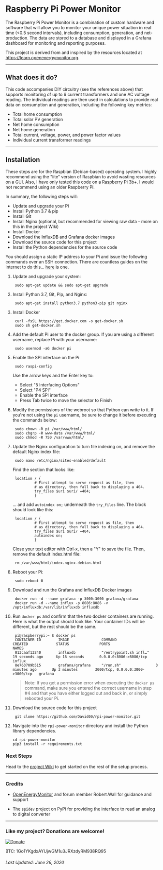 # Raspberry Pi Power Monitor

The Raspberry Pi Power Monitor is a combination of custom hardware and software that will allow you to monitor your unique power situation in real time (<0.5 second intervals), including consumption, generation, and net-production. The data are stored to a database and displayed in a Grafana dashboard for monitoring and reporting purposes.

This project is derived from and inspired by the resources located at https://learn.openenergymonitor.org. 


---

## What does it do?

This code accompanies DIY circuitry (see the references above) that supports monitoring of up to 6 current transformers and one AC voltage reading. The individual readings are then used in calculations to provide real data on consumption and generation, including the following key metrics:

* Total home consumption
* Total solar PV generation
* Net home consumption
* Net home generation
* Total current, voltage, power, and power factor values
* Individual current transformer readings

---

## Installation

These steps are for the Raspbian (Debian-based) operating system. I highly recommend using the "lite" version of Raspbian to avoid wasting resources on a GUI.  Also, I have only tested this code on a Raspberry Pi 3b+. I would not recommend using an older Raspberry Pi.

In summary, the following steps will:

* Update and upgrade your Pi
* Install Python 3.7 & pip
* Install Git
* Install Nginx (optional, but recommended for viewing raw data - more on this in the project Wiki)
* Install Docker
* Download the InfluxDB and Grafana docker images
* Download the source code for this project
* Install the Python dependencies for the source code

You should assign a static IP address to your Pi and issue the following commands over an SSH connection. There are countless guides on the internet to do this... [here](https://pimylifeup.com/raspberry-pi-static-ip-address/) is one. 


1. Update and upgrade your system:

        sudo apt-get update && sudo apt-get upgrade

2. Install Python 3.7, Git, Pip, and Nginx:

        sudo apt-get install python3.7 python3-pip git nginx

3. Install Docker

        curl -fsSL https://get.docker.com -o get-docker.sh
        sudo sh get-docker.sh

4. Add the default Pi user to the docker group. If you are using a different username, replace Pi with your username:

        sudo usermod -aG docker pi
        

5. Enable the SPI interface on the Pi

        sudo raspi-config
        
    Use the arrow keys and the Enter key to:
    * Select "5 Interfacing Options"
    * Select "P4 SPI"
    * Enable the SPI interface
    * Press Tab twice to move the selector to Finish
        
6. Modify the permissions of the webroot so that Python can write to it. If you're not using the `pi` username, be sure to change it before executing the commands below:

        sudo chown -R pi /var/www/html/
        sudo chgrp -R www-data /var/www/html/
        sudo chmod -R 750 /var/www/html/

7. Update the Nginx configuration to turn file indexing on, and remove the default Nginx index file:
        
        sudo nano /etc/nginx/sites-enabled/default
        
    Find the section that looks like:

        location / {
                 # First attempt to serve request as file, then
                 # as directory, then fall back to displaying a 404.
                 try_files $uri $uri/ =404;
                 }
                 
    ... and add `autoindex on;` underneath the `try_files` line. The block should look like this:
    
        location / {
                 # First attempt to serve request as file, then
                 # as directory, then fall back to displaying a 404.
                 try_files $uri $uri/ =404;
                 autoindex on;
                 }
                 
    Close your text editor with Ctrl-x, then a "Y" to save the file.  Then, remove the default index.html file:
    
        rm /var/www/html/index.nginx-debian.html
        
        
8. Reboot your Pi:

        sudo reboot 0

7. Download and run the Grafana and InfluxDB Docker images
        
        docker run -d --name grafana -p 3000:3000 grafana/grafana
        docker run -d --name influx -p 8086:8086 -v /opt/influxdb:/var/lib/influxdb influxdb

8. Run `docker ps` and confirm that the two docker containers are running. Here is what the output should look like. Your container IDs will be different, but the rest should be the same.

        pi@raspberrypi:~ $ docker ps
        CONTAINER ID        IMAGE               COMMAND                  CREATED             STATUS              PORTS                               NAMES
        013caaf13240        influxdb            "/entrypoint.sh infl…"   19 seconds ago      Up 16 seconds       0.0.0.0:8086->8086/tcp              influx
        8e763709b515        grafana/grafana     "/run.sh"                3 minutes ago       Up 3 minutes        3000/tcp, 0.0.0.0:3000->3000/tcp   grafana


    >Note: If you get a permission error when executing the `docker ps` command, make sure you entered the correct username in step #4 and that you have either logged out and back in, or simply rebooted your Pi.

9. Download the source code for this project

        git clone https://github.com/David00/rpi-power-monitor.git


10. Navigate into the `rpi-power-monitor` directory and install the Python library dependencies.

        cd rpi-power-monitor
        pip3 install -r requirements.txt 

### Next Steps

Head to the [project Wiki](https://github.com/David00/rpi-power-monitor/wiki) to get started on the rest of the setup process.


---

### Credits

* [OpenEnergyMonitor](https://openenergymonitor.org) and forum member Robert.Wall for guidance and support

* The `spidev` project on PyPi for providing the interface to read an analog to digital converter


---


### Like my project? Donations are welcome!

[![Donate](https://img.shields.io/badge/Donate-PayPal-green.svg)](https://www.paypal.com/cgi-bin/webscr?cmd=_donations&business=L6LNLM92MTUY2&currency_code=USD&source=url)

BTC:  1Go1YKgdxAYUjwGM1u3JRXzdyRM938RQ95

###### Last Updated:  June 26, 2020
